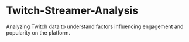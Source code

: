 # Twitch-Streamer-Analysis
Analyzing Twitch data to understand factors influencing engagement and popularity on the platform.
